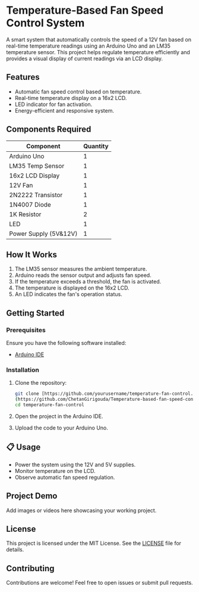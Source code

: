 # Temperature-Based Fan Speed Control System

A smart system that automatically controls the speed of a 12V fan based on real-time temperature readings using an Arduino Uno and an LM35 temperature sensor. This project helps regulate temperature efficiently and provides a visual display of current readings via an LCD display.

## Features

- Automatic fan speed control based on temperature.
- Real-time temperature display on a 16x2 LCD.
- LED indicator for fan activation.
- Energy-efficient and responsive system.

## Components Required

| Component             | Quantity |
|-----------------------|----------|
| Arduino Uno           | 1        |
| LM35 Temp Sensor      | 1        |
| 16x2 LCD Display      | 1        |
| 12V Fan               | 1        |
| 2N2222 Transistor     | 1        |
| 1N4007 Diode          | 1        |
| 1K Resistor           | 2        |
| LED                   | 1        |
| Power Supply (5V&12V) | 1        |

## How It Works

1. The LM35 sensor measures the ambient temperature.
2. Arduino reads the sensor output and adjusts fan speed.
3. If the temperature exceeds a threshold, the fan is activated.
4. The temperature is displayed on the 16x2 LCD.
5. An LED indicates the fan's operation status.

## Getting Started

### Prerequisites

Ensure you have the following software installed:
- [Arduino IDE](https://www.arduino.cc/en/software)

### Installation

1. Clone the repository:
   ```bash
   git clone [https://github.com/yourusername/temperature-fan-control.git
   (https://github.com/ChetanGirigouda/Temperature-based-fan-speed-controller)
   cd temperature-fan-control
   ```

2. Open the project in the Arduino IDE.

3. Upload the code to your Arduino Uno.

## 📋 Usage

- Power the system using the 12V and 5V supplies.
- Monitor temperature on the LCD.
- Observe automatic fan speed regulation.

## Project Demo

Add images or videos here showcasing your working project.

## License

This project is licensed under the MIT License. See the [LICENSE](LICENSE) file for details.

## Contributing

Contributions are welcome! Feel free to open issues or submit pull requests.


